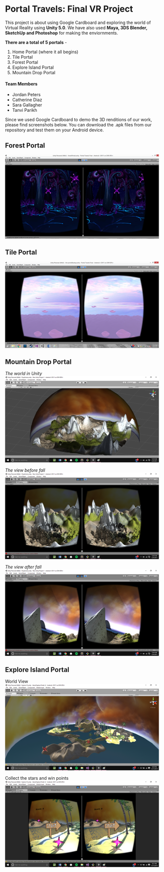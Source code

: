 
# Portal Travels: Final VR Project 
This project is about using Google Cardboard and exploring the world of Virtual Reality using **Unity 5.0**. We have also used **Maya, 3DS Blender, SketchUp and Photoshop** for making the enviornments. 

**There are a total of 5 portals** -
  1. Home Portal (where it all begins)
  2. Tile Portal 
  3. Forest Portal
  4. Explore Island Portal
  5. Mountain Drop Portal

#### Team Members 
- Jordan Peters
- Catherine Diaz
- Sara Gallagher
- Tanvi Parikh

Since we used Google Cardboard to demo the 3D renditions of our work, please find screenshots below. You can download the .apk files from our repository and test them on your Android device. 

## Forest Portal
![Alt text](https://github.com/tapa8728/Portal-Travels/blob/master/Screenshots/PortalScreenshot1.png "Forest Portal")
 
## Tile Portal
![Alt text](https://github.com/tapa8728/Portal-Travels/blob/master/Screenshots/PortalScreenshot6.png "Tile Portal")

## Mountain Drop Portal
*The world in Unity*
![Alt text](https://github.com/tapa8728/Portal-Travels/blob/master/Screenshots/3.png "Tile Portal")

*The view before fall*
![Alt text](https://github.com/tapa8728/Portal-Travels/blob/master/Screenshots/5.png "Fall")

*The view after fall*
![Alt text](https://github.com/tapa8728/Portal-Travels/blob/master/Screenshots/6.png "after fall")

## Explore Island Portal
World View
![Alt text](https://github.com/tapa8728/Portal-Travels/blob/master/Island%20Explore%20Portal%20v2/Screenshots/3.png "after fall")

Collect the stars and win points
![Alt text](https://github.com/tapa8728/Portal-Travels/blob/master/Island%20Explore%20Portal%20v2/Screenshots/4.png "after fall")
